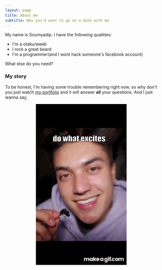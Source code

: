 ```yaml
---
layout: page
title: About me
subtitle: Why you'd want to go on a date with me
---
```


My name is Soumyadip. I have the following qualities:

- I'm a otaku/weeb
- I rock a great beard
- I'm a programmer(and I wont hack someone's facebook account)

What else do you need?

### My story

To be honest, I'm having some trouble remembering right now, so why don't you just watch [my portfolio](https://soumya997.github.io/vcv/) and it will answer **all** your questions. And I just wanna say,

<p align="center">
    <img src="/assets/img/do_what_excites.gif" width="300" >
</p>



